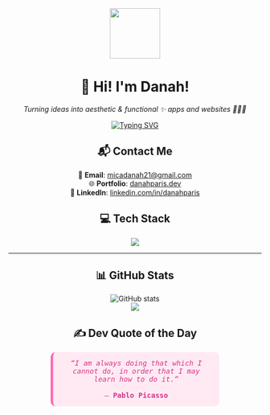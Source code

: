 <div align="center">

  <img src="https://media.giphy.com/media/du3J3cXyzhj75IOgvA/giphy.gif" width="100" />

  # 💖 Hi! I'm Danah!
  <p><i>Turning ideas into aesthetic & functional ✨ apps and websites 👩🏻‍💻</i></p>

[![Typing SVG](https://readme-typing-svg.demolab.com?font=Fira+Code&size=22&duration=3000&pause=1000&color=FFB6C1&center=true&vCenter=true&width=435&lines=Software+Engineer+from+PH!;I+love+building+web+%26+mobile+apps+💻;React+%7C+Java%7C+MySQL+%7C+NodeJS+%F0%9F%93%90)](https://git.io/typing-svg)

</div>


<div align="center">

  ## 📬 Contact Me  
  💌 **Email**: micadanah21@gmail.com  
  🌐 **Portfolio**: [danahparis.dev](https://danahparis-portfolio.netlify.app/)  
  💼 **LinkedIn**: [linkedin.com/in/danahparis](https://www.linkedin.com/in/mica-danah-paris-374a10289/)  

</div>


<div align="center">

  ## 💻 Tech Stack  
  <img src="https://skillicons.dev/icons?i=html,css,js,react,java,nodejs,mysql,figma,flutter,dart,firebase,git,github,vscode" />

</div>

---

<div align="center">

  ## 📊 GitHub Stats  

  <img src="https://github-readme-stats.vercel.app/api?username=danahparis21&show_icons=true&theme=tokyonight" alt="GitHub stats" />
  <br />
  <img src="https://github-readme-stats.vercel.app/api/top-langs/?username=danahparis21&layout=compact&theme=tokyonight" />

</div>


<div align="center">

  ## ✍️ Dev Quote of the Day  

  <div style="background:#ffeaf4;padding:1em;border-radius:10px;border-left:5px solid #ff69b4;width:60%;font-family:'Fira Code',monospace;color:#d63384;">
    <i>“I am always doing that which I cannot do, in order that I may learn how to do it.”</i>  
    <br><br>
    — <strong>Pablo Picasso</strong>
  </div>

</div>
